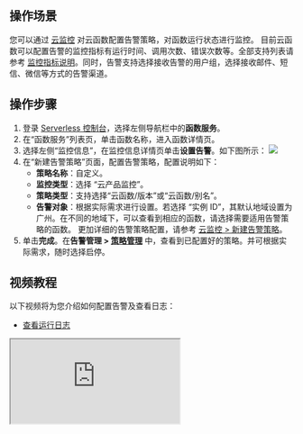 

## 操作场景
您可以通过 [云监控](https://console.cloud.tencent.com/monitor/myalarm) 对云函数配置告警策略，对函数运行状态进行监控。
目前云函数可以配置告警的监控指标有运行时间、调用次数、错误次数等。全部支持列表请参考 [监控指标说明](https://cloud.tencent.com/document/product/583/32686)。同时，告警支持选择接收告警的用户组，选择接收邮件、短信、微信等方式的告警渠道。

## 操作步骤

1. 登录 [Serverless 控制台](https://console.cloud.tencent.com/scf)，选择左侧导航栏中的**函数服务**。
2. 在“函数服务”列表页，单击函数名称，进入函数详情页。
3. 选择左侧“监控信息”，在监控信息详情页单击**设置告警**。如下图所示：
![](https://qcloudimg.tencent-cloud.cn/raw/c994dcba1c0b8edb8d5a3f90ced2ac08.png)
4. 在“新建告警策略”页面，配置告警策略，配置说明如下：
	- **策略名称**：自定义。
	- **监控类型**：选择 “云产品监控”。
	- **策略类型**：支持选择“云函数/版本”或“云函数/别名”。
	- **告警对象**：根据实际需求进行设置。若选择 “实例 ID”，其默认地域设置为广州。在不同的地域下，可以查看到相应的函数，请选择需要适用告警策略的函数。
	更加详细的告警策略配置，请参考 [云监控 > 新建告警策略](https://cloud.tencent.com/document/product/248/50398)。
5. 单击**完成**。在**告警管理 > [策略管理](https://console.cloud.tencent.com/monitor/alarm2/policy)** 中，查看到已配置好的策略。并可根据实际需求，随时选择启停。



## 视频教程
以下视频将为您介绍如何配置告警及查看日志：
- [查看运行日志](https://cloud.tencent.com/document/product/583/36143)

<div class="doc-video-mod"><iframe src="https://cloud.tencent.com/edu/learning/quick-play/2939-54960?source=gw.doc.media&withPoster=1&notip=1"></iframe></div>


